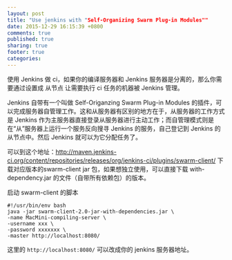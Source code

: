 ```yaml
---
layout: post
title: "Use jenkins with "Self-Organizing Swarm Plug-in Modules""
date: 2015-12-29 16:15:39 +0800
comments: true
published: true
sharing: true
footer: true
categories:
---
```


使用 Jenkins 做 ci，如果你的编译服务器和 Jenkins 服务器是分离的，那么你需要通过设置成 从节点 让需要执行 ci 任务的机器被 Jenkins 管理。

Jenkins 自带有一个叫做 Self-Origanzing Swarm Plug-in Modules 的插件，可以完成服务器自管理工作。这和从服务器有区别的地方在于，从服务器的工作方式是 Jenkins 作为主服务器直接登录从服务器进行主动工作；而自管理模式则是在“从”服务器上运行一个服务反向搜寻 Jenkins 的服务，自己登记到 Jenkins 的从节点中。然后 Jenkins 就可以为它分配任务了。

可以到这个地址：http://maven.jenkins-ci.org/content/repositories/releases/org/jenkins-ci/plugins/swarm-client/  下载对应版本的swarm-client jar 包，如果想独立使用，可以直接下载 with-dependency.jar 的文件（自带所有依赖包）的版本。

启动 swarm-client 的脚本

```
#!/usr/bin/env bash
java -jar swarm-client-2.0-jar-with-dependencies.jar \
-name MacMini-compiling-server \
-username xxx \
-password xxxxxxx \
-master http://localhost:8080/
```

这里的 `http://localhost:8080/` 可以改成你的 jenkins 服务器地址。
